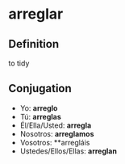 # arreglar

## Definition
to tidy

## Conjugation

- Yo: **arreglo**
- Tú: **arreglas**
- Él/Ella/Usted: **arregla**
- Nosotros: **arreglamos**
- Vosotros: **arregláis
- Ustedes/Ellos/Ellas: **arreglan**